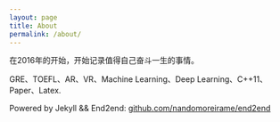 ```yaml
---
layout: page
title: About
permalink: /about/
---
```


在2016年的开始，开始记录值得自己奋斗一生的事情。

GRE、TOEFL、AR、VR、Machine Learning、Deep Learning、C++11、Paper、Latex.

Powered by Jekyll && End2end: [github.com/nandomoreirame/end2end](https://github.com/nandomoreirame/end2end)